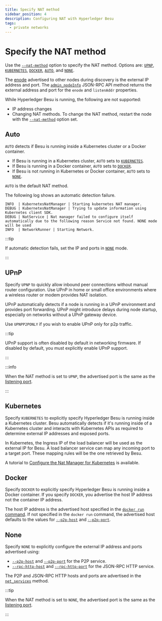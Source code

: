 ```yaml
---
title: Specify NAT method
sidebar_position: 4
description: Configuring NAT with Hyperledger Besu
tags:
  - private networks
---
```


# Specify the NAT method

Use the [`--nat-method`](../../reference/cli/options.md#nat-method) option to specify the NAT method. Options are: [`UPNP`](#upnp), [`KUBERNETES`](#kubernetes), [`DOCKER`](#docker), [`AUTO`](#auto), and [`NONE`](#none).

The [enode](../../concepts/node-keys.md#enode-url) advertised to other nodes during discovery is the external IP address and port. The [`admin_nodeInfo`](../../reference/api/index.md#admin_nodeinfo) JSON-RPC API method returns the external address and port for the `enode` and `listenAddr` properties.

While Hyperledger Besu is running, the following are not supported:

- IP address changes
- Changing NAT methods. To change the NAT method, restart the node with the [`--nat-method`](../../reference/cli/options.md#nat-method) option set.

## Auto

`AUTO` detects if Besu is running inside a Kubernetes cluster or a Docker container.

- If Besu is running in a Kubernetes cluster, `AUTO` sets to [`KUBERNETES`](#kubernetes).
- If Besu is running in a Docker container, `AUTO` sets to [`DOCKER`](#docker).
- If Besu is not running in Kubernetes or Docker container, `AUTO` sets to [`NONE`](#none).

`AUTO` is the default NAT method.

The following log shows an automatic detection failure.

```log title="The following log shows an automatic detection failure"
INFO  | KubernetesNatManager | Starting kubernetes NAT manager.
DEBUG | KubernetesNatManager | Trying to update information using Kubernetes client SDK.
DEBUG | NatService | Nat manager failed to configure itself automatically due to the following reason Service not found. NONE mode will be used
INFO  | NetworkRunner | Starting Network.
```

:::tip

If automatic detection fails, set the IP and ports in [`NONE`](#none) mode.

:::

## UPnP

Specify `UPNP` to quickly allow inbound peer connections without manual router configuration. Use UPnP in home or small office environments where a wireless router or modem provides NAT isolation.

UPnP automatically detects if a node is running in a UPnP environment and provides port forwarding. UPnP might introduce delays during node startup, especially on networks without a UPnP gateway device.

Use `UPNPP2PONLY` if you wish to enable UPnP only for p2p traffic.

:::tip

UPnP support is often disabled by default in networking firmware. If disabled by default, you must explicitly enable UPnP support.

:::

:::info

When the NAT method is set to `UPNP`, the advertised port is the same as the [listening port](../../reference/cli/options.md#p2p-port).

:::

## Kubernetes

Specify `KUBERNETES` to explicitly specify Hyperledger Besu is running inside a Kubernetes cluster. Besu automatically detects if it's running inside of a Kubernetes cluster and interacts with Kubernetes APIs as required to determine external IP addresses and exposed ports.

In Kubernetes, the Ingress IP of the load balancer will be used as the external IP for Besu. A load balancer service can map any incoming port to a target port. These mapping rules will be the one retrieved by Besu.

A tutorial to [Configure the Nat Manager for Kubernetes](../../../private-networks/tutorials/kubernetes/nat-manager.md) is available.

## Docker

Specify `DOCKER` to explicitly specify Hyperledger Besu is running inside a Docker container. If you specify `DOCKER`, you advertise the host IP address not the container IP address.

The host IP address is the advertised host specified in the [`docker run` command](https://docs.docker.com/engine/reference/commandline/run/#add-entries-to-container-hosts-file---add-host). If not specified in the `docker run` command, the advertised host defaults to the values for [`--p2p-host`](../../reference/cli/options.md#p2p-host) and [`--p2p-port`](../../reference/cli/options.md#p2p-port).

## None

Specify `NONE` to explicitly configure the external IP address and ports advertised using:

- [`--p2p-host`](../../reference/cli/options.md#p2p-host) and [`--p2p-port`](../../reference/cli/options.md#p2p-port) for the P2P service.
- [`--rpc-http-host`](../../reference/cli/options.md#rpc-http-host) and [`--rpc-http-port`](../../reference/cli/options.md#rpc-http-port) for the JSON-RPC HTTP service.

The P2P and JSON-RPC HTTP hosts and ports are advertised in the [`net_services`](../../reference/api/index.md#net_services) method.

:::tip

When the NAT method is set to `NONE`, the advertised port is the same as the [listening port](../../reference/cli/options.md#p2p-port).

:::
